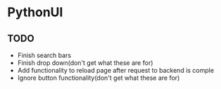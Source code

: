 # PythonUI
## TODO

* Finish search bars 
* Finish drop down(don't get what these are for)
* Add functionality to reload page after request to backend is comple
* Ignore button functionality(don't get what these are for)
